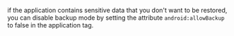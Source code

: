 if the application contains sensitive data that you don't want to be restored, you can disable backup mode by setting the attribute `android:allowBackup` to false in the application tag.